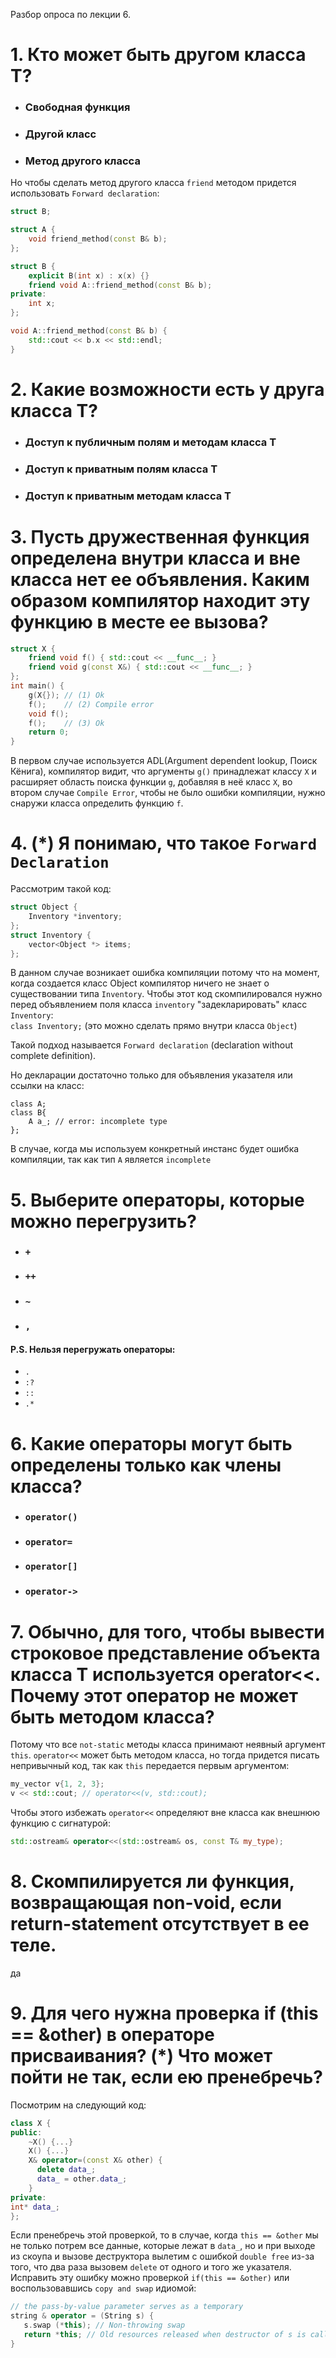 
Разбор опроса по лекции 6.

# 1. Кто может быть другом класса T?
- ### Свободная функция
- ### Другой класс
- ### Метод другого класса

Но чтобы сделать метод другого класса `friend` методом придется использовать `Forward declaration`:
```C++
struct B;

struct A {
    void friend_method(const B& b);
};

struct B {
    explicit B(int x) : x(x) {}
    friend void A::friend_method(const B& b);
private:
    int x;
};

void A::friend_method(const B& b) {
    std::cout << b.x << std::endl;
}
```

# 2. Какие возможности есть у друга класса T?

- ### Доступ к публичным полям и методам класса T
- ### Доступ к приватным полям класса Т
- ### Доступ к приватным методам класса Т


# 3. Пусть дружественная функция определена внутри класса и вне класса нет ее объявления. Каким образом компилятор находит эту функцию в месте ее вызова?
```C++
struct X {
    friend void f() { std::cout << __func__; }
    friend void g(const X&) { std::cout << __func__; }
};
int main() {
    g(X{}); // (1) Ok
    f();    // (2) Compile error
    void f();
    f();    // (3) Ok
    return 0;
}
```
В первом случае используется ADL(Argument dependent lookup, Поиск Кёнига), компилятор видит, что аргументы ```g()``` принадлежат классу ```X``` и расширяет область поиска функции `g`, добавляя в неё класс `X`, во втором случае ```Compile Error```, чтобы не было ошибки компиляции, нужно снаружи класса определить функцию `f`.

# 4. (*) Я понимаю, что такое `Forward Declaration`

Рассмотрим такой код:
```C++
struct Object {
    Inventory *inventory;
};
struct Inventory {
    vector<Object *> items;
};
```
В данном случае возникает ошибка компиляции потому что на момент, когда создается класс Object компилятор ничего не знает о существовании типа `Inventory`. Чтобы этот код скомпилировался нужно перед объявлением поля класса `inventory` "задекларировать" класс `Inventory`:  
`class Inventory;` (это можно сделать прямо внутри класса `Object`)

Такой подход называется `Forward declaration` (declaration without complete definition).
    
Но декларации достаточно только для объявления указателя или ссылки на класс:
```
class A;
class B{
    A a_; // error: incomplete type
};
```
В случае, когда мы используем конкретный инстанс будет ошибка компиляции, так как тип `A` является `incomplete`

# 5. Выберите операторы, которые можно перегрузить?
- ### `+`
- ### `++`
- ### `~`
- ### `,`

#### P.S. Нельзя перегружать операторы:
- `.`
- `:?`
- `::`
- `.*`

# 6. Какие операторы могут быть определены только как члены класса?
- ### ```operator()```
- ### ```operator=```
- ### ```operator[]```
- ### ```operator->```
# 7. Обычно, для того, чтобы вывести строковое представление объекта класса Т используется operator<<. Почему этот оператор не может быть методом класса?

Потому что все `not-static` методы класса принимают неявный аргумент `this`.
`operator<<` может быть методом класса, но тогда придется писать непривычный код, так как `this` передается первым аргументом:
```C++
my_vector v{1, 2, 3};
v << std::cout; // operator<<(v, std::cout);
```
Чтобы этого избежать `operator<<` определяют вне класса как внешнюю функцию с сигнатурой:
```C++
std::ostream& operator<<(std::ostream& os, const T& my_type);
```
# 8. Скомпилируется ли функция, возвращающая non-void, если return-statement отсутствует в ее теле.

да

# 9. Для чего нужна проверка if (this == &other) в операторе присваивания? (*) Что может пойти не так, если ею пренебречь?

Посмотрим на следующий код:
```C++
class X {
public:
    ~X() {...}
    X() {...}
    X& operator=(const X& other) {
      delete data_;
      data_ = other.data_;
    }
private:
int* data_;
};
```
Если пренебречь этой проверкой, то в случае, когда `this == &other` мы не только потрем все данные, которые лежат в `data_`, но и при выходе из скоупа и вызове деструктора вылетим с ошибкой `double free` из-за того, что два раза вызовем `delete` от одного и того же указателя. Исправить эту ошибку можно проверкой `if(this == &other)` или воспользовавшись `copy and swap` идиомой:

```C++
// the pass-by-value parameter serves as a temporary
string & operator = (String s) {
   s.swap (*this); // Non-throwing swap
   return *this; // Old resources released when destructor of s is called.
}
```

